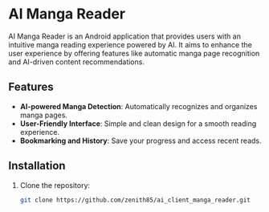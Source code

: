 # AI Manga Reader

AI Manga Reader is an Android application that provides users with an intuitive manga reading experience powered by AI. It aims to enhance the user experience by offering features like automatic manga page recognition and AI-driven content recommendations.

## Features
- **AI-powered Manga Detection**: Automatically recognizes and organizes manga pages.
- **User-Friendly Interface**: Simple and clean design for a smooth reading experience.
- **Bookmarking and History**: Save your progress and access recent reads.

## Installation
1. Clone the repository:
   ```bash
   git clone https://github.com/zenith85/ai_client_manga_reader.git
